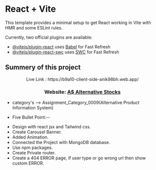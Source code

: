 # React + Vite

This template provides a minimal setup to get React working in Vite with HMR and some ESLint rules.

Currently, two official plugins are available:

- [@vitejs/plugin-react](https://github.com/vitejs/vite-plugin-react/blob/main/packages/plugin-react/README.md) uses [Babel](https://babeljs.io/) for Fast Refresh
- [@vitejs/plugin-react-swc](https://github.com/vitejs/vite-plugin-react-swc) uses [SWC](https://swc.rs/) for Fast Refresh










## Summery of this project

<p align="center">Live Link : https://b9a10-client-side-anik98bh.web.app/ <p/>
  <h3 align="center">Website: <a href="https://b9a10-client-side-anik98bh.web.app/"><span className="text-red-500 font-acma">A$</span> Alternative Stocks</a></h3>





  * category's --> Assignment_Category_0009(Alternative Product Information System)



  
  - Five Bullet Point:--

  * Design with react jsx and Tailwind css.
  * Create Carousel Banner.
  * Added Animation.
  * Connected the Project with MongoDB database.
  * Use npm packages.
  * Create Private router.
  * Create a 404 ERROR page, if user type or go wrong url then show custom ERROR.
